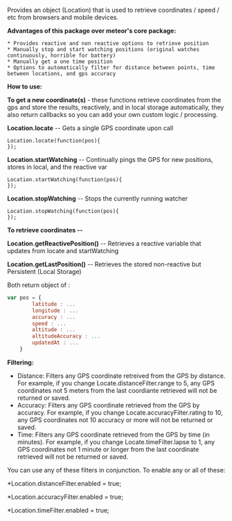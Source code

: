 Provides an object (Location) that is used to retrieve coordinates / speed / etc from browsers and mobile devices.

**Advantages of this package over meteor's core package:**

    * Provides reactive and non reactive options to retrieve position
    * Manually stop and start watching positions (original watches continuously, horrible for battery)
    * Manually get a one time position
    * Options to automatically filter for distance between points, time between locations, and gps accuracy

**How to use:**

**To get a new coordinate(s)** - these functions retrieve coordinates from the gps and store the results, reactively, and in local storage automatically, they also return callbacks so you can add your own custom logic / processing.
   
   
**Location.locate**  -- Gets a single GPS coordinate upon call

````
Location.locate(function(pos){
});
````
   
**Location.startWatching** -- Continually pings the GPS for new positions, stores in local, and the reactive var

````
Location.startWatching(function(pos){
});
````
   
**Location.stopWatching** -- Stops the currently running watcher

````
Location.stopWatching(function(pos){
});
````

**To retrieve coordinates --**
 
**Location.getReactivePosition()** -- Retrieves a reactive variable that updates from locate and startWatching
   
**Location.getLastPosition()** -- Retrieves the stored non-reactive but Persistent (Local Storage)

Both return object of :

````javascript
var pos = {
        latitude : ...
        longitude : ...
        accuracy : ...
        speed : ...
        altitude : ...
        altitudeAccuracy : ...
        updatedAt : ...
    }
````


**Filtering:**
* Distance: 
   Filters any GPS coordinate retreived from the GPS by distance. For example, if you change Locate.distanceFilter.range to 5, any GPS coordinates not 5 meters from the last coordiante retrieved will not be returned or saved.
* Accuracy:
   Filters any GPS coordinate retrieved from the GPS by accuracy. For example, if you change Locate.accuracyFilter.rating to 10, any GPS coordinates not 10 accuracy or more will not be returned or saved.
* Time:
   Filters any GPS coordinate retrieved from the GPS by time (in minutes). For example, if you change Locate.timeFilter.lapse to 1, any GPS coordinates not 1 minute or longer from the last coordinate retrieved will not be returned or saved.

You can use any of these filters in conjunction. To enable any or all of these:

*Location.distanceFilter.enabled = true;

*Location.accuracyFilter.enabled = true;

*Location.timeFilter.enabled = true;
